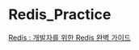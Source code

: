 # Redis_Practice

[Redis : 개발자를 위한 Redis 완벽 가이드](https://www.udemy.com/course/redis-the-complete-developers-guide-korean/?utm_source=adwords&utm_medium=udemyads&utm_campaign=Webindex_Catchall_la.KR_cc.KR&campaigntype=Search&portfolio=SouthKorea&language=KR&product=Course&test=&audience=DSA&topic=&priority=&utm_content=deal4584&utm_term=_._ag_154831691911_._ad_667917181863_._kw__._de_c_._dm__._pl__._ti_dsa-1456167871416_._li_9197530_._pd__._&matchtype=&gad_source=1&gclid=Cj0KCQiAqL28BhCrARIsACYJvkfAcCdbMK8SdSJw2cL3qwD1TFMdUxfqsRoJKvACDmpVjVUTAymI8J8aAkKcEALw_wcB&couponCode=ST18MT12125AROWDUMMY)
